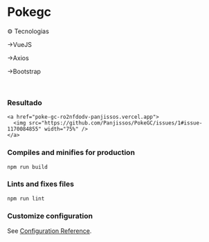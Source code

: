 # Pokegc

:gear: Tecnologias

<p> →VueJS</p>	
<p> →Axios</p>
<p> →Bootstrap</p>
<br>


### Resultado
```
<a href="poke-gc-ro2nfdodv-panjissos.vercel.app">
  <img src="https://github.com/Panjissos/PokeGC/issues/1#issue-1170084855" width="75%" />
</a>

```

### Compiles and minifies for production
```
npm run build
```

### Lints and fixes files
```
npm run lint
```

### Customize configuration
See [Configuration Reference](https://cli.vuejs.org/config/).
